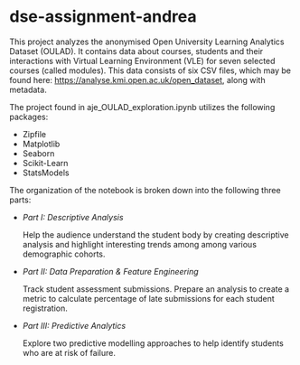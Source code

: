 # dse-assignment-andrea

This project analyzes the anonymised Open University Learning Analytics Dataset (OULAD). It contains data about courses, students and their interactions with Virtual Learning Environment (VLE) for seven selected courses (called modules). This data consists of six CSV files, which may be found here: https://analyse.kmi.open.ac.uk/open_dataset, along with metadata. 

The project found in aje_OULAD_exploration.ipynb utilizes the following packages: 
- Zipfile
- Matplotlib
- Seaborn
- Scikit-Learn
- StatsModels

The organization of the notebook is broken down into the following three parts:
- *Part I: Descriptive Analysis*

  Help the audience understand the student body by creating descriptive analysis and highlight interesting trends among among various demographic cohorts. 

- *Part II: Data Preparation & Feature Engineering*

  Track student assessment submissions. Prepare an analysis to create a metric to calculate percentage of late submissions for each student registration.

- *Part III: Predictive Analytics*

  Explore two predictive modelling approaches to help identify students who are at risk of failure.
